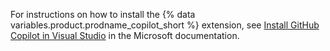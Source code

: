For instructions on how to install the {% data variables.product.prodname_copilot_short %} extension, see [Install GitHub Copilot in Visual Studio](https://learn.microsoft.com/visualstudio/ide/visual-studio-github-copilot-install-and-states) in the Microsoft documentation.
